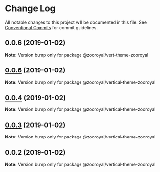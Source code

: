 # Change Log

All notable changes to this project will be documented in this file.
See [Conventional Commits](https://conventionalcommits.org) for commit guidelines.

## 0.0.6 (2019-01-02)

**Note:** Version bump only for package @zooroyal/vert-theme-zooroyal





## [0.0.6](https://github.com/mrmoree/VerticalComponents2/compare/@zooroyal/vertical-theme-zooroyal@0.0.4...@zooroyal/vertical-theme-zooroyal@0.0.6) (2019-01-02)

**Note:** Version bump only for package @zooroyal/vertical-theme-zooroyal





## [0.0.4](https://github.com/mrmoree/VerticalComponents2/compare/@zooroyal/vertical-theme-zooroyal@0.0.3...@zooroyal/vertical-theme-zooroyal@0.0.4) (2019-01-02)

**Note:** Version bump only for package @zooroyal/vertical-theme-zooroyal





## [0.0.3](https://github.com/mrmoree/VerticalComponents2/compare/@zooroyal/vertical-theme-zooroyal@0.0.2...@zooroyal/vertical-theme-zooroyal@0.0.3) (2019-01-02)

**Note:** Version bump only for package @zooroyal/vertical-theme-zooroyal





## 0.0.2 (2019-01-02)

**Note:** Version bump only for package @zooroyal/vertical-theme-zooroyal
